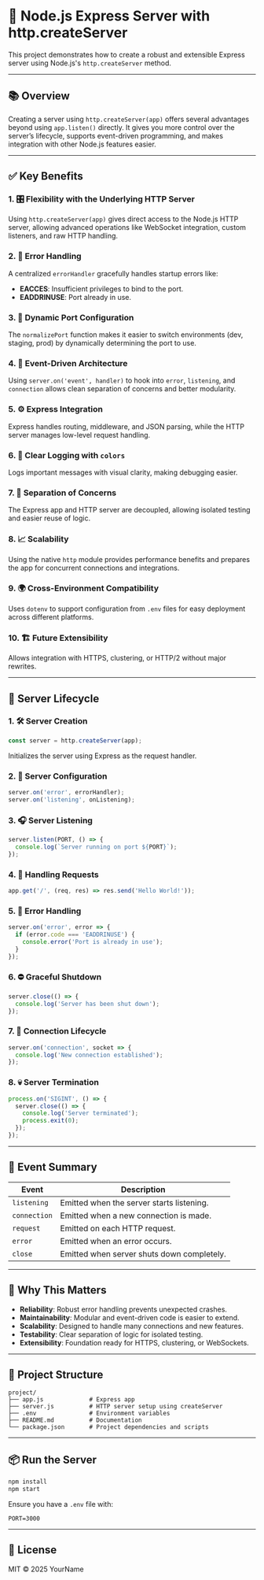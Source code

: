 
# 🚀 Node.js Express Server with http.createServer

This project demonstrates how to create a robust and extensible Express server using Node.js's `http.createServer` method.

---

## 📚 Overview

Creating a server using `http.createServer(app)` offers several advantages beyond using `app.listen()` directly. It gives you more control over the server’s lifecycle, supports event-driven programming, and makes integration with other Node.js features easier.

---

## ✅ Key Benefits

### 1. 🎛 Flexibility with the Underlying HTTP Server
Using `http.createServer(app)` gives direct access to the Node.js HTTP server, allowing advanced operations like WebSocket integration, custom listeners, and raw HTTP handling.

### 2. 🧯 Error Handling
A centralized `errorHandler` gracefully handles startup errors like:
- **EACCES**: Insufficient privileges to bind to the port.
- **EADDRINUSE**: Port already in use.

### 3. 🔀 Dynamic Port Configuration
The `normalizePort` function makes it easier to switch environments (dev, staging, prod) by dynamically determining the port to use.

### 4. 📡 Event-Driven Architecture
Using `server.on('event', handler)` to hook into `error`, `listening`, and `connection` allows clean separation of concerns and better modularity.

### 5. ⚙️ Express Integration
Express handles routing, middleware, and JSON parsing, while the HTTP server manages low-level request handling.

### 6. 🎨 Clear Logging with `colors`
Logs important messages with visual clarity, making debugging easier.

### 7. 🧩 Separation of Concerns
The Express app and HTTP server are decoupled, allowing isolated testing and easier reuse of logic.

### 8. 📈 Scalability
Using the native `http` module provides performance benefits and prepares the app for concurrent connections and integrations.

### 9. 🌍 Cross-Environment Compatibility
Uses `dotenv` to support configuration from `.env` files for easy deployment across different platforms.

### 10. 🏗 Future Extensibility
Allows integration with HTTPS, clustering, or HTTP/2 without major rewrites.

---

## 📘 Server Lifecycle

### 1. 🛠 Server Creation
```js
const server = http.createServer(app);
```
Initializes the server using Express as the request handler.

### 2. 🔧 Server Configuration
```js
server.on('error', errorHandler);
server.on('listening', onListening);
```

### 3. 🎧 Server Listening
```js
server.listen(PORT, () => {
  console.log(`Server running on port ${PORT}`);
});
```

### 4. 🔁 Handling Requests
```js
app.get('/', (req, res) => res.send('Hello World!'));
```

### 5. 🚨 Error Handling
```js
server.on('error', error => {
  if (error.code === 'EADDRINUSE') {
    console.error('Port is already in use');
  }
});
```

### 6. ⛔ Graceful Shutdown
```js
server.close(() => {
  console.log('Server has been shut down');
});
```

### 7. 🔗 Connection Lifecycle
```js
server.on('connection', socket => {
  console.log('New connection established');
});
```

### 8. 💀 Server Termination
```js
process.on('SIGINT', () => {
  server.close(() => {
    console.log('Server terminated');
    process.exit(0);
  });
});
```

---

## 🔑 Event Summary

| Event       | Description                                |
|-------------|--------------------------------------------|
| `listening` | Emitted when the server starts listening.  |
| `connection`| Emitted when a new connection is made.     |
| `request`   | Emitted on each HTTP request.              |
| `error`     | Emitted when an error occurs.              |
| `close`     | Emitted when server shuts down completely. |

---

## 🧠 Why This Matters

- **Reliability**: Robust error handling prevents unexpected crashes.
- **Maintainability**: Modular and event-driven code is easier to extend.
- **Scalability**: Designed to handle many connections and new features.
- **Testability**: Clear separation of logic for isolated testing.
- **Extensibility**: Foundation ready for HTTPS, clustering, or WebSockets.

---

## 📂 Project Structure
```
project/
├── app.js             # Express app
├── server.js          # HTTP server setup using createServer
├── .env               # Environment variables
├── README.md          # Documentation
└── package.json       # Project dependencies and scripts
```

---

## 📦 Run the Server

```bash
npm install
npm start
```

Ensure you have a `.env` file with:
```env
PORT=3000
```

---

## 📜 License

MIT © 2025 YourName
